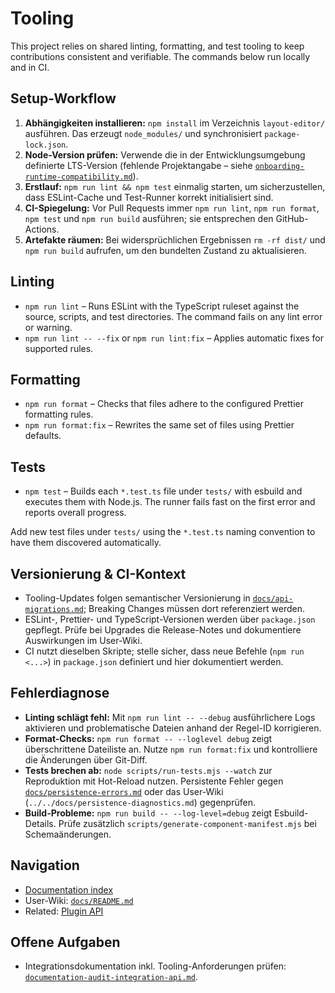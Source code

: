 # Tooling

This project relies on shared linting, formatting, and test tooling to keep contributions consistent and verifiable. The commands below run locally and in CI.

## Setup-Workflow

1. **Abhängigkeiten installieren:** `npm install` im Verzeichnis `layout-editor/` ausführen. Das erzeugt `node_modules/` und synchronisiert `package-lock.json`.
2. **Node-Version prüfen:** Verwende die in der Entwicklungsumgebung definierte LTS-Version (fehlende Projektangabe – siehe [`onboarding-runtime-compatibility.md`](../todo/onboarding-runtime-compatibility.md)).
3. **Erstlauf:** `npm run lint && npm test` einmalig starten, um sicherzustellen, dass ESLint-Cache und Test-Runner korrekt initialisiert sind.
4. **CI-Spiegelung:** Vor Pull Requests immer `npm run lint`, `npm run format`, `npm test` und `npm run build` ausführen; sie entsprechen den GitHub-Actions.
5. **Artefakte räumen:** Bei widersprüchlichen Ergebnissen `rm -rf dist/` und `npm run build` aufrufen, um den bundelten Zustand zu aktualisieren.

## Linting

- `npm run lint` – Runs ESLint with the TypeScript ruleset against the source, scripts, and test directories. The command fails on any lint error or warning.
- `npm run lint -- --fix` or `npm run lint:fix` – Applies automatic fixes for supported rules.

## Formatting

- `npm run format` – Checks that files adhere to the configured Prettier formatting rules.
- `npm run format:fix` – Rewrites the same set of files using Prettier defaults.

## Tests

- `npm test` – Builds each `*.test.ts` file under `tests/` with esbuild and executes them with Node.js. The runner fails fast on the first error and reports overall progress.

Add new test files under `tests/` using the `*.test.ts` naming convention to have them discovered automatically.

## Versionierung & CI-Kontext

- Tooling-Updates folgen semantischer Versionierung in [`docs/api-migrations.md`](../../docs/api-migrations.md); Breaking Changes müssen dort referenziert werden.
- ESLint-, Prettier- und TypeScript-Versionen werden über `package.json` gepflegt. Prüfe bei Upgrades die Release-Notes und dokumentiere Auswirkungen im User-Wiki.
- CI nutzt dieselben Skripte; stelle sicher, dass neue Befehle (`npm run <...>`) in `package.json` definiert und hier dokumentiert werden.

## Fehlerdiagnose

- **Linting schlägt fehl:** Mit `npm run lint -- --debug` ausführlichere Logs aktivieren und problematische Dateien anhand der Regel-ID korrigieren.
- **Format-Checks:** `npm run format -- --loglevel debug` zeigt überschrittene Dateiliste an. Nutze `npm run format:fix` und kontrolliere die Änderungen über Git-Diff.
- **Tests brechen ab:** `node scripts/run-tests.mjs --watch` zur Reproduktion mit Hot-Reload nutzen. Persistente Fehler gegen [`docs/persistence-errors.md`](./persistence-errors.md) oder das User-Wiki (`../../docs/persistence-diagnostics.md`) gegenprüfen.
- **Build-Probleme:** `npm run build -- --log-level=debug` zeigt Esbuild-Details. Prüfe zusätzlich `scripts/generate-component-manifest.mjs` bei Schemaänderungen.

## Navigation

- [Documentation index](./README.md)
- User-Wiki: [`docs/README.md`](../../docs/README.md#verwandte-deep-dives-in-layout-editordocs)
- Related: [Plugin API](./plugin-api.md)

## Offene Aufgaben

- Integrationsdokumentation inkl. Tooling-Anforderungen prüfen: [`documentation-audit-integration-api.md`](../todo/documentation-audit-integration-api.md).

